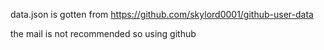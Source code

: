 data.json is gotten from https://github.com/skylord0001/github-user-data

the mail is not recommended so using github
